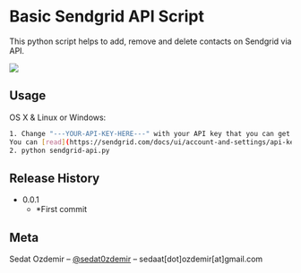 # Basic Sendgrid API Script

This python script helps to add, remove and delete contacts on Sendgrid via API.

![](header.png)

## Usage

OS X & Linux or Windows:

```sh
1. Change "---YOUR-API-KEY-HERE---" with your API key that you can get an API from Sendgrid. 
You can [read](https://sendgrid.com/docs/ui/account-and-settings/api-keys/) this document.
2. python sendgrid-api.py
```

## Release History

* 0.0.1
    * *First commit


## Meta

Sedat Ozdemir – [@sedat0zdemir](https://www.linkedin.com/in/sedat0zdemir/?originalSubdomain=tr) – sedaat[dot]ozdemir[at]gmail.com
